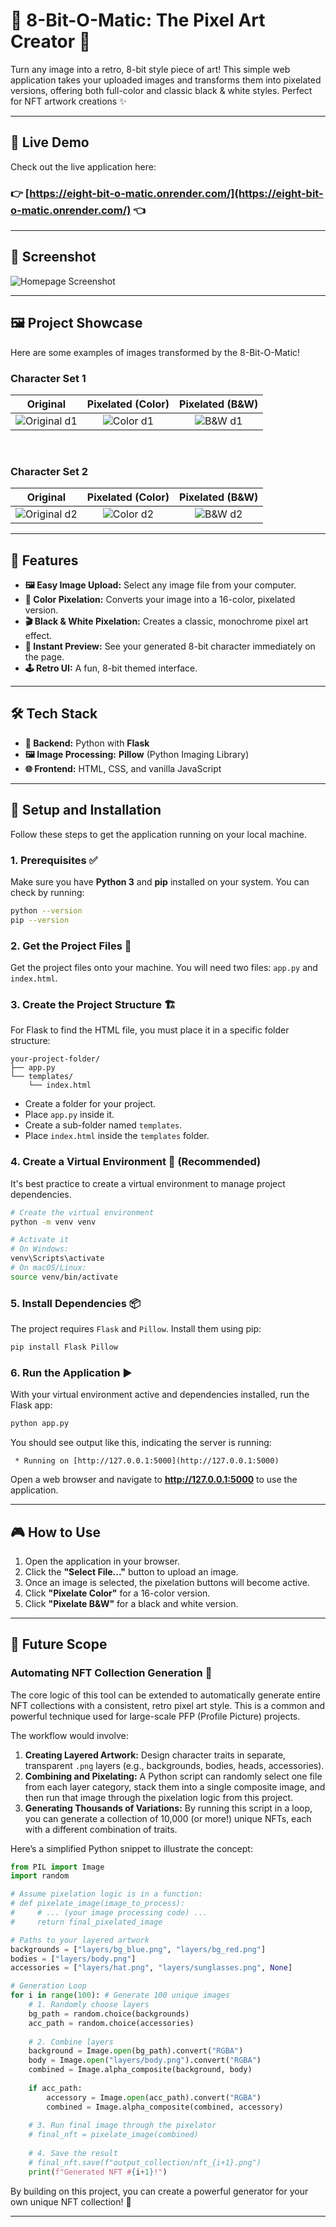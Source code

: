 # 👾 8-Bit-O-Matic: The Pixel Art Creator 🎨

Turn any image into a retro, 8-bit style piece of art! This simple web application takes your uploaded images and transforms them into pixelated versions, offering both full-color and classic black & white styles. Perfect for NFT artwork creations ✨

---

## 🚀 Live Demo

Check out the live application here:

### 👉 [https://eight-bit-o-matic.onrender.com/](https://eight-bit-o-matic.onrender.com/) 👈

---
## 📸 Screenshot

![Homepage Screenshot](./Demo-Images/homepage.png)

---
## 🖼️ Project Showcase

Here are some examples of images transformed by the 8-Bit-O-Matic!

### Character Set 1

| Original | Pixelated (Color) | Pixelated (B&W) |
| :------: | :---------------: | :-------------: |
| ![Original d1](./Demo-Images/d1.jpg) | ![Color d1](./Demo-Images/d1(2).png) | ![B&W d1](./Demo-Images/d1(1).png) |

<br>

### Character Set 2

| Original | Pixelated (Color) | Pixelated (B&W) |
| :------: | :---------------: | :-------------: |
| ![Original d2](./Demo-Images/d2.jpg) | ![Color d2](./Demo-Images/d2(1).png) | ![B&W d2](./Demo-Images/d2(2).png) |

---

## 🌟 Features

-   **🖼️ Easy Image Upload:** Select any image file from your computer.
-   **🎨 Color Pixelation:** Converts your image into a 16-color, pixelated version.
-   **🎬 Black & White Pixelation:** Creates a classic, monochrome pixel art effect.
-   **🚀 Instant Preview:** See your generated 8-bit character immediately on the page.
-   **🕹️ Retro UI:** A fun, 8-bit themed interface.

---

## 🛠️ Tech Stack

-   **🐍 Backend:** Python with **Flask**
-   **🖼️ Image Processing:** **Pillow** (Python Imaging Library)
-   **🌐 Frontend:** HTML, CSS, and vanilla JavaScript

---

## 🚀 Setup and Installation

Follow these steps to get the application running on your local machine.

### 1. Prerequisites ✅

Make sure you have **Python 3** and **pip** installed on your system. You can check by running:

```bash
python --version
pip --version
````

### 2\. Get the Project Files 📁

Get the project files onto your machine. You will need two files: `app.py` and `index.html`.

### 3\. Create the Project Structure 🏗️

For Flask to find the HTML file, you must place it in a specific folder structure:

```
your-project-folder/
├── app.py
└── templates/
    └── index.html
```

  - Create a folder for your project.
  - Place `app.py` inside it.
  - Create a sub-folder named `templates`.
  - Place `index.html` inside the `templates` folder.

### 4\. Create a Virtual Environment 🌿 (Recommended)

It's best practice to create a virtual environment to manage project dependencies.

```bash
# Create the virtual environment
python -m venv venv

# Activate it
# On Windows:
venv\Scripts\activate
# On macOS/Linux:
source venv/bin/activate
```

### 5\. Install Dependencies 📦

The project requires `Flask` and `Pillow`. Install them using pip:

```bash
pip install Flask Pillow
```

### 6\. Run the Application ▶️

With your virtual environment active and dependencies installed, run the Flask app:

```bash
python app.py
```

You should see output like this, indicating the server is running:

```
 * Running on [http://127.0.0.1:5000](http://127.0.0.1:5000)
```

Open a web browser and navigate to **http://127.0.0.1:5000** to use the application.

-----

## 🎮 How to Use

1.  Open the application in your browser.
2.  Click the **"Select File..."** button to upload an image.
3.  Once an image is selected, the pixelation buttons will become active.
4.  Click **"Pixelate Color"** for a 16-color version.
5.  Click **"Pixelate B\&W"** for a black and white version.

-----

## 🔮 Future Scope

### Automating NFT Collection Generation 🤖

The core logic of this tool can be extended to automatically generate entire NFT collections with a consistent, retro pixel art style. This is a common and powerful technique used for large-scale PFP (Profile Picture) projects.

The workflow would involve:

1.  **Creating Layered Artwork:** Design character traits in separate, transparent `.png` layers (e.g., backgrounds, bodies, heads, accessories).
2.  **Combining and Pixelating:** A Python script can randomly select one file from each layer category, stack them into a single composite image, and then run that image through the pixelation logic from this project.
3.  **Generating Thousands of Variations:** By running this script in a loop, you can generate a collection of 10,000 (or more\!) unique NFTs, each with a different combination of traits.

Here’s a simplified Python snippet to illustrate the concept:

```python
from PIL import Image
import random

# Assume pixelation logic is in a function:
# def pixelate_image(image_to_process):
#     # ... (your image processing code) ...
#     return final_pixelated_image

# Paths to your layered artwork
backgrounds = ["layers/bg_blue.png", "layers/bg_red.png"]
bodies = ["layers/body.png"]
accessories = ["layers/hat.png", "layers/sunglasses.png", None]

# Generation Loop
for i in range(100): # Generate 100 unique images
    # 1. Randomly choose layers
    bg_path = random.choice(backgrounds)
    acc_path = random.choice(accessories)
    
    # 2. Combine layers
    background = Image.open(bg_path).convert("RGBA")
    body = Image.open("layers/body.png").convert("RGBA")
    combined = Image.alpha_composite(background, body)
    
    if acc_path:
        accessory = Image.open(acc_path).convert("RGBA")
        combined = Image.alpha_composite(combined, accessory)
        
    # 3. Run final image through the pixelator
    # final_nft = pixelate_image(combined)
    
    # 4. Save the result
    # final_nft.save(f"output_collection/nft_{i+1}.png")
    print(f"Generated NFT #{i+1}!")
```

By building on this project, you can create a powerful generator for your own unique NFT collection\! 💎

-----

